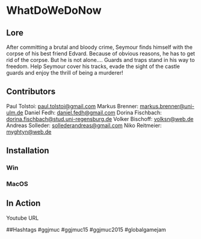 # WhatDoWeDoNow

## Lore
After committing a brutal and bloody crime, Seymour finds himself with the corpse of his best friend Edvard. Because of obvious reasons, he has to get rid of the corpse. But he is not alone.... Guards and traps stand in his way to freedom. Help Seymour cover his tracks, evade the sight of the castle guards and enjoy the thrill of being a murderer!

## Contributors

Paul Tolstoi: paul.tolstoi@gmail.com
Markus Brenner: markus.brenner@uni-ulm.de
Daniel Fedh: daniel.fedh@gmail.com
Dorina Fischbach: dorina.fischbach@stud.uni-regensburg.de
Volker Bischoff: volksn@web.de
Andreas Solleder: sollederandreas@gmail.com
Niko Reitmeier: myghtyn@web.de


## Installation

### Win

### MacOS

## In Action
Youtube URL

##Hashtags
#ggjmuc #ggjmuc15 #ggjmuc2015 #globalgamejam
